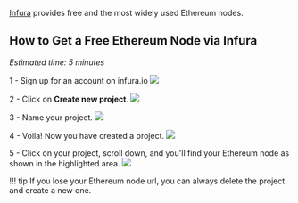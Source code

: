 [Infura](https://infura.io/) provides free and the most widely used Ethereum nodes.

## How to Get a Free Ethereum Node via Infura

*Estimated time: 5 minutes*

1 - Sign up for an account on infura.io
![](/assets/img/infura1.png)

2 - Click on **Create new project**.
![](/assets/img/infura2.png)

3 - Name your project.
![](/assets/img/infura3.png)

4 - Voila! Now you have created a project.
![](/assets/img/infura4.png)

5 - Click on your project, scroll down, and you'll find your Ethereum node as shown in the highlighted area.
![](/assets/img/infura5.png)

!!! tip
    If you lose your Ethereum node url, you can always delete the project and create a new one.
